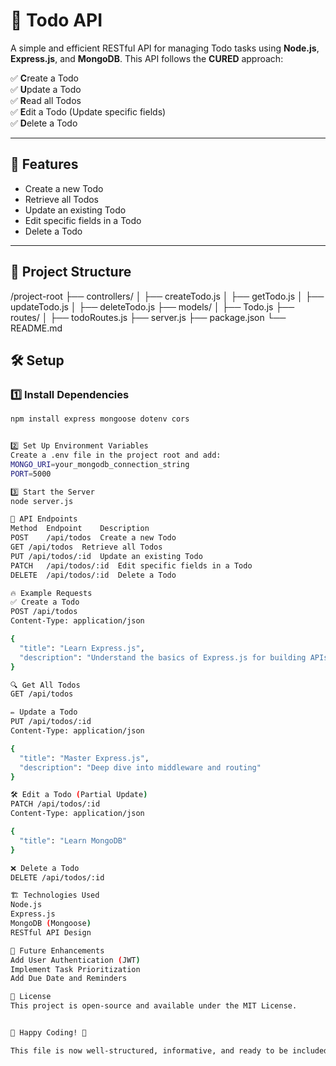 # 📝 Todo API  

A simple and efficient RESTful API for managing Todo tasks using **Node.js**, **Express.js**, and **MongoDB**. This API follows the **CURED** approach:  

✅ **C**reate a Todo  
✅ **U**pdate a Todo  
✅ **R**ead all Todos  
✅ **E**dit a Todo (Update specific fields)  
✅ **D**elete a Todo  

---

## 🚀 Features  
- Create a new Todo  
- Retrieve all Todos  
- Update an existing Todo  
- Edit specific fields in a Todo  
- Delete a Todo  

---

## 📂 Project Structure  

/project-root ├── controllers/ │ ├── createTodo.js │ ├── getTodo.js │ ├── updateTodo.js │ ├── deleteTodo.js ├── models/ │ ├── Todo.js ├── routes/ │ ├── todoRoutes.js ├── server.js ├── package.json └── README.md

## 🛠️ Setup  

### 1️⃣ Install Dependencies  
```bash
npm install express mongoose dotenv cors


2️⃣ Set Up Environment Variables
Create a .env file in the project root and add:
MONGO_URI=your_mongodb_connection_string
PORT=5000

3️⃣ Start the Server
node server.js

📌 API Endpoints
Method	Endpoint	Description
POST	/api/todos	Create a new Todo
GET	/api/todos	Retrieve all Todos
PUT	/api/todos/:id	Update an existing Todo
PATCH	/api/todos/:id	Edit specific fields in a Todo
DELETE	/api/todos/:id	Delete a Todo

🔥 Example Requests
✅ Create a Todo
POST /api/todos
Content-Type: application/json

{
  "title": "Learn Express.js",
  "description": "Understand the basics of Express.js for building APIs"
}

🔍 Get All Todos
GET /api/todos

✏️ Update a Todo
PUT /api/todos/:id
Content-Type: application/json

{
  "title": "Master Express.js",
  "description": "Deep dive into middleware and routing"
}

🛠 Edit a Todo (Partial Update)
PATCH /api/todos/:id
Content-Type: application/json

{
  "title": "Learn MongoDB"
}

❌ Delete a Todo
DELETE /api/todos/:id

🏗 Technologies Used
Node.js
Express.js
MongoDB (Mongoose)
RESTful API Design

🎯 Future Enhancements
Add User Authentication (JWT)
Implement Task Prioritization
Add Due Date and Reminders

📜 License
This project is open-source and available under the MIT License.


🎉 Happy Coding! 🚀

This file is now well-structured, informative, and ready to be included in your project! Let me know if you need any modifications. 😊🚀
